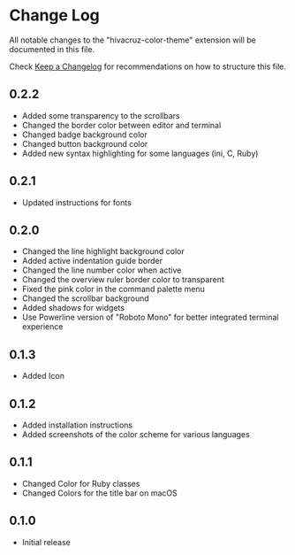 # Change Log
All notable changes to the "hivacruz-color-theme" extension will be documented in this file.

Check [Keep a Changelog](http://keepachangelog.com/) for recommendations on how to structure this file.

## 0.2.2

* Added some transparency to the scrollbars
* Changed the border color between editor and terminal
* Changed badge background color
* Changed button background color
* Added new syntax highlighting for some languages (ini, C, Ruby)

## 0.2.1

* Updated instructions for fonts

## 0.2.0

* Changed the line highlight background color
* Added active indentation guide border
* Changed the line number color when active
* Changed the overview ruler border color to transparent
* Fixed the pink color in the command palette menu
* Changed the scrollbar background
* Added shadows for widgets
* Use Powerline version of "Roboto Mono" for better integrated terminal experience

## 0.1.3

- Added Icon

## 0.1.2

- Added installation instructions
- Added screenshots of the color scheme for various languages

## 0.1.1

- Changed Color for Ruby classes
- Changed Colors for the title bar on macOS

## 0.1.0

- Initial release

